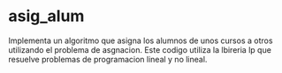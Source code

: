 # asig_alum
Implementa un algoritmo que asigna los alumnos de unos cursos a otros utilizando el problema de asgnacion.
Este codigo utiliza la lbireria lp que resuelve problemas de programacion lineal y no lineal.

